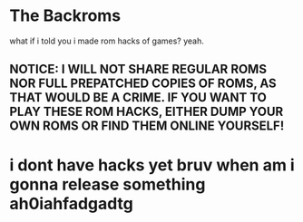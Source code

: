 # The Backroms
what if i told you i made rom hacks of games? yeah.
## NOTICE: I WILL NOT SHARE REGULAR ROMS NOR FULL PREPATCHED COPIES OF ROMS, AS THAT WOULD BE A CRIME. IF YOU WANT TO PLAY THESE ROM HACKS, EITHER DUMP YOUR OWN ROMS OR FIND THEM ONLINE YOURSELF!
# i dont have hacks yet bruv when am i gonna release something ah0iahfadgadtg
